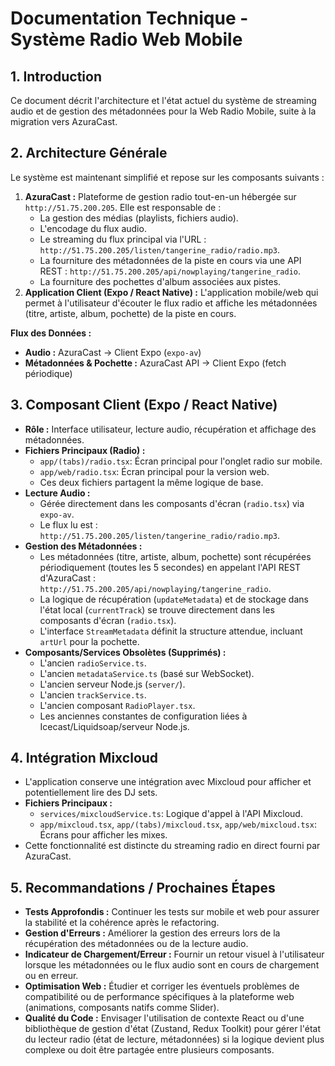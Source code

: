 # Documentation Technique - Système Radio Web Mobile

## 1. Introduction

Ce document décrit l'architecture et l'état actuel du système de streaming audio et de gestion des métadonnées pour la Web Radio Mobile, suite à la migration vers AzuraCast.

## 2. Architecture Générale

Le système est maintenant simplifié et repose sur les composants suivants :

1.  **AzuraCast :** Plateforme de gestion radio tout-en-un hébergée sur `http://51.75.200.205`. Elle est responsable de :
    *   La gestion des médias (playlists, fichiers audio).
    *   L'encodage du flux audio.
    *   Le streaming du flux principal via l'URL : `http://51.75.200.205/listen/tangerine_radio/radio.mp3`.
    *   La fourniture des métadonnées de la piste en cours via une API REST : `http://51.75.200.205/api/nowplaying/tangerine_radio`.
    *   La fourniture des pochettes d'album associées aux pistes.
2.  **Application Client (Expo / React Native) :** L'application mobile/web qui permet à l'utilisateur d'écouter le flux radio et affiche les métadonnées (titre, artiste, album, pochette) de la piste en cours.

**Flux des Données :**
*   **Audio :** AzuraCast -> Client Expo (`expo-av`)
*   **Métadonnées & Pochette :** AzuraCast API -> Client Expo (fetch périodique)

## 3. Composant Client (Expo / React Native)

*   **Rôle :** Interface utilisateur, lecture audio, récupération et affichage des métadonnées.
*   **Fichiers Principaux (Radio) :**
    *   `app/(tabs)/radio.tsx`: Écran principal pour l'onglet radio sur mobile.
    *   `app/web/radio.tsx`: Écran principal pour la version web.
    *   Ces deux fichiers partagent la même logique de base.
*   **Lecture Audio :**
    *   Gérée directement dans les composants d'écran (`radio.tsx`) via `expo-av`.
    *   Le flux lu est : `http://51.75.200.205/listen/tangerine_radio/radio.mp3`.
*   **Gestion des Métadonnées :**
    *   Les métadonnées (titre, artiste, album, pochette) sont récupérées périodiquement (toutes les 5 secondes) en appelant l'API REST d'AzuraCast : `http://51.75.200.205/api/nowplaying/tangerine_radio`.
    *   La logique de récupération (`updateMetadata`) et de stockage dans l'état local (`currentTrack`) se trouve directement dans les composants d'écran (`radio.tsx`).
    *   L'interface `StreamMetadata` définit la structure attendue, incluant `artUrl` pour la pochette.
*   **Composants/Services Obsolètes (Supprimés) :**
    *   L'ancien `radioService.ts`.
    *   L'ancien `metadataService.ts` (basé sur WebSocket).
    *   L'ancien serveur Node.js (`server/`).
    *   L'ancien `trackService.ts`.
    *   L'ancien composant `RadioPlayer.tsx`.
    *   Les anciennes constantes de configuration liées à Icecast/Liquidsoap/serveur Node.js.

## 4. Intégration Mixcloud

*   L'application conserve une intégration avec Mixcloud pour afficher et potentiellement lire des DJ sets.
*   **Fichiers Principaux :**
    *   `services/mixcloudService.ts`: Logique d'appel à l'API Mixcloud.
    *   `app/mixcloud.tsx`, `app/(tabs)/mixcloud.tsx`, `app/web/mixcloud.tsx`: Écrans pour afficher les mixes.
*   Cette fonctionnalité est distincte du streaming radio en direct fourni par AzuraCast.

## 5. Recommandations / Prochaines Étapes

*   **Tests Approfondis :** Continuer les tests sur mobile et web pour assurer la stabilité et la cohérence après le refactoring.
*   **Gestion d'Erreurs :** Améliorer la gestion des erreurs lors de la récupération des métadonnées ou de la lecture audio.
*   **Indicateur de Chargement/Erreur :** Fournir un retour visuel à l'utilisateur lorsque les métadonnées ou le flux audio sont en cours de chargement ou en erreur.
*   **Optimisation Web :** Étudier et corriger les éventuels problèmes de compatibilité ou de performance spécifiques à la plateforme web (animations, composants natifs comme Slider).
*   **Qualité du Code :** Envisager l'utilisation de contexte React ou d'une bibliothèque de gestion d'état (Zustand, Redux Toolkit) pour gérer l'état du lecteur radio (état de lecture, métadonnées) si la logique devient plus complexe ou doit être partagée entre plusieurs composants.
